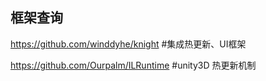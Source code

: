 ## 框架查询

https://github.com/winddyhe/knight #集成热更新、UI框架

https://github.com/Ourpalm/ILRuntime #unity3D 热更新机制
